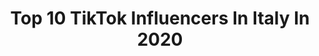 ---
title: Top 10 TikTok Influencers In Italy In 2020
description: >-
  Find top TikTok influencers in Italy in 2020. Most popular hashtags: #trend #comedy #musically #tutorial.
platform: TikTok
profiles:
  - username: "damiano_delucia"
    fullname: >-
      ☁️dam☁️
    location: "Italy"
    followers: 134222
    engagement: 2865
    commentsToLikes: 0.051119
    id: ck9du4qq3ex9f0j78ahntb4jv
    verified: false
    hashtags: "#couplegoals, #cancer, #comeeravamo, #quarantine"
  - username: "paolodebosio"
    fullname: >-
      Paolo De Bosio
    location: "Italy"
    followers: 287169
    engagement: 2856
    commentsToLikes: 0.070129
    id: cka6mokai80bx0i78gmtpipt4
    verified: false
    hashtags: ""
  - username: "digirolamovittoria"
    fullname: >-
      digirolamovittoria
    location: "Italy"
    followers: 173503
    engagement: 2440
    commentsToLikes: 0.028393
    id: ck9v3bvazpa7k0j78tbl6ebpk
    verified: false
    hashtags: "#unboxing"
  - username: "lucianospinelli"
    fullname: >-
      Luciano Spinelli
    location: "Italy"
    followers: 7297608
    engagement: 2397
    commentsToLikes: 0.014310
    id: ck8os1n9keto80j78zdo0ds9l
    verified: true
    hashtags: "#tuttifratelli, #comedy, #trend, #scuola"
  - username: "jessicadpz"
    fullname: >-
      Jessica Da Pozzo 🌙
    location: "Italy"
    followers: 574186
    engagement: 2395
    commentsToLikes: 0.023527
    id: ck9exr4nksfnz0j78u2430gkf
    verified: false
    hashtags: "#storytime, #harrystyles, #reputation, #songraking"
  - username: "angelo.yin"
    fullname: >-
      Angelo.yin
    location: "Italy"
    followers: 479866
    engagement: 2354
    commentsToLikes: 0.022371
    id: ck8j491x81cee0j7801vi0i0c
    verified: false
    hashtags: "#storytime, #pap, #polcoliso, #commedia"
  - username: "roberta_a7"
    fullname: >-
      roberta pink
    location: "Italy"
    followers: 124762
    engagement: 2191
    commentsToLikes: 0.041500
    id: ck9re3bik0m190j78ftyeznyi
    verified: false
    hashtags: "#mamma, #corriere, #animale, #transition"
  - username: "saidulislam323"
    fullname: >-
      S🅰🅸DU🅻 ISL🅰🅼
    location: "Italy"
    followers: 3945
    engagement: 6589
    commentsToLikes: 0.262027
    id: ckacac17hgsws0i78qe2ym2kq
    verified: false
    hashtags: "#banglamusic, #newtrending, #riaz14, #tiktoklover"
  - username: "josimsylhety63"
    fullname: >-
      Josim sylhety king
    location: "Italy"
    followers: 6800
    engagement: 5833
    commentsToLikes: 0.217216
    id: ckaii1cjb8ho50i7852vbxf7y
    verified: false
    hashtags: "#musically, #likes, #bdmuser, #dubai"
  - username: "gosiamargherita"
    fullname: >-
      Margherita 🌼 🌼 🌼
    location: "Italy"
    followers: 6410
    engagement: 4381
    commentsToLikes: 0.227196
    id: ckal76quedzo40i78uurvrmfa
    verified: false
    hashtags: "#gniazdo, #gost, #lavoro, #urodziny"
cities:
  - name: Rome
    link: /tiktok/italy/rome
  - name: Milan
    link: /tiktok/italy/milan
  - name: Turin
    link: /tiktok/italy/turin
---